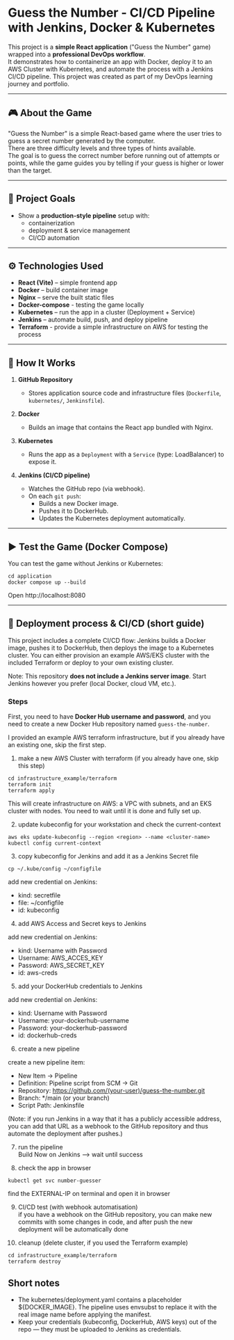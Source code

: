 # Guess the Number - CI/CD Pipeline with Jenkins, Docker & Kubernetes

This project is a **simple React application** ("Guess the Number" game) wrapped into a **professional DevOps workflow**.  
It demonstrates how to containerize an app with Docker, deploy it to an AWS Cluster with Kubernetes, and automate the process with a Jenkins CI/CD pipeline.
This project was created as part of my DevOps learning journey and portfolio.

---

## 🎮 About the Game  
"Guess the Number" is a simple React-based game where the user tries to guess a secret number generated by the computer.  
There are three difficulty levels and three types of hints available.  
The goal is to guess the correct number before running out of attempts or points, while the game guides you by telling if your guess is higher or lower than the target.

---

## 📌 Project Goals  
- Show a **production-style pipeline** setup with:  
  - containerization  
  - deployment & service management  
  - CI/CD automation  

---

## ⚙️ Technologies Used  
- **React (Vite)** – simple frontend app  
- **Docker** – build container image  
- **Nginx** – serve the built static files  
- **Docker-compose** - testing the game locally  
- **Kubernetes** – run the app in a cluster (Deployment + Service)  
- **Jenkins** – automate build, push, and deploy pipeline  
- **Terraform** - provide a simple infrastructure on AWS for testing the process

---

## 📝 How It Works
1. **GitHub Repository**  
   - Stores application source code and infrastructure files (`Dockerfile`, `kubernetes/`, `Jenkinsfile`).

2. **Docker**  
   - Builds an image that contains the React app bundled with Nginx.

3. **Kubernetes**  
   - Runs the app as a `Deployment` with a `Service` (type: LoadBalancer) to expose it.

4. **Jenkins (CI/CD pipeline)**  
   - Watches the GitHub repo (via webhook).  
   - On each `git push`:  
     - Builds a new Docker image.  
     - Pushes it to DockerHub.  
     - Updates the Kubernetes deployment automatically.

---

## ▶️ Test the Game (Docker Compose)  
You can test the game without Jenkins or Kubernetes:  
```
cd application  
docker compose up --build  
```  
Open http://localhost:8080  

---

## 🚀 Deployment process & CI/CD (short guide)  
This project includes a complete CI/CD flow: Jenkins builds a Docker image, pushes it to DockerHub, then deploys the image to a Kubernetes cluster. You can either provision an example AWS/EKS cluster with the included Terraform or deploy to your own existing cluster.

Note: This repository **does not include a Jenkins server image**. Start Jenkins however you prefer (local Docker, cloud VM, etc.).  

### Steps  
First, you need to have **Docker Hub username and password**, and you need to create a new Docker Hub repository named `guess-the-number`.  
  
I provided an example AWS terraform infrastructure, but if you already have an existing one, skip the first step.  

1. make a new AWS Cluster with terraform (if you already have one, skip this step)  
```
cd infrastructure_example/terraform  
terraform init  
terraform apply  
```  
This will create infrastructure on AWS: a VPC with subnets, and an EKS cluster with nodes.
You need to wait until it is done and fully set up.  
  
2. update kubeconfig for your workstation and check the current-context  
```
aws eks update-kubeconfig --region <region> --name <cluster-name>  
kubectl config current-context  
```  
  
3. copy kubeconfig for Jenkins and add it as a Jenkins Secret file  
```
cp ~/.kube/config ~/configfile  
```  
add new credential on Jenkins:  
- kind: secretfile  
- file: ~/configfile  
- id: kubeconfig  
  
4. add AWS Access and Secret keys to Jenkins  
  
add new credential on Jenkins:  
- kind: Username with Password  
- Username: AWS_ACCES_KEY  
- Password: AWS_SECRET_KEY  
- id: aws-creds  
  
5. add your DockerHub credentials to Jenkins  
  
add new credential on Jenkins:  
- kind: Username with Password  
- Username: your-dockerhub-username  
- Password: your-dockerhub-password  
- id: dockerhub-creds  
  
6. create a new pipeline  
  
create a new pipeline item:  
- New Item → Pipeline  
- Definition: Pipeline script from SCM → Git  
- Repository: https://github.com/(your-user)/guess-the-number.git  
- Branch: */main (or your branch)  
- Script Path: Jenkinsfile  
  
(Note: if you run Jenkins in a way that it has a publicly accessible address, you can add that URL as a webhook to the GitHub repository and thus automate the deployment after pushes.)  

7. run the pipeline  
Build Now on Jenkins --> wait until success  

8. check the app in browser  
```
kubectl get svc number-guesser  
```  
find the EXTERNAL-IP on terminal and open it in browser  
  
9. CI/CD test (with webhook automatisation)  
if you have a webhook on the GitHub repository, you can make new commits with some changes in code, and after push the new deployment will be automatically done  
  
10. cleanup (delete cluster, if you used the Terraform example)  
```
cd infrastructure_example/terraform  
terraform destroy  
```  
  
## Short notes  
- The kubernetes/deployment.yaml contains a placeholder ${DOCKER_IMAGE}. The pipeline uses envsubst to replace it with the real image name before applying the manifest.  
- Keep your credentials (kubeconfig, DockerHub, AWS keys) out of the repo — they must be uploaded to Jenkins as credentials.

